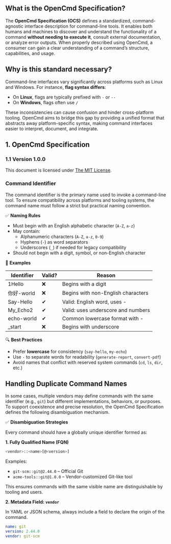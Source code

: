 ## What is the OpenCmd Specification?

The **OpenCmd Specification (OCS)** defines a standardized, command-agnostic interface description for command-line tools. It enables both humans and machines to discover and understand the functionality of a command **without needing to execute it**, consult external documentation, or analyze error outputs. When properly described using OpenCmd, a consumer can gain a clear understanding of a command’s structure, capabilities, and usage.

## Why is this standard necessary?

Command-line interfaces vary significantly across platforms such as Linux and Windows. For instance, **flag syntax differs**:

* On **Linux**, flags are typically prefixed with `-` or `--`
* On **Windows**, flags often use `/`

These inconsistencies can cause confusion and hinder cross-platform tooling. OpenCmd aims to bridge this gap by providing a unified format that abstracts away platform-specific syntax, making command interfaces easier to interpret, document, and integrate.

## 1. OpenCmd Specification

### 1.1 Version 1.0.0

This document is licensed under [The MIT License](LICENSE).

### Command Identifier

The command identifier is the primary name used to invoke a command-line tool. To ensure compatibility across platforms and tooling systems, the command name must follow a strict but practical naming convention.

✅ **Naming Rules**

* Must begin with an English alphabetic character (`A-Z`, `a-z`)
* May contain:
    * Alphanumeric characters (`A-Z`, `a-z`, `0-9`)
    * Hyphens (`-`) as word separators
    * Underscores (`_`) if needed for legacy compatibility
* Should not begin with a digit, symbol, or non-English character

📌 **Examples**

| Identifier | Valid? |	Reason |
| -----| ----- | ----- |
| 1Hello | ❌ | Begins with a digit |
| 你好-world | ❌ | Begins with non-English characters |
| Say-Hello | ✔ | Valid: English word, uses - |
| My_Echo2 | ✔ | Valid: uses underscore and numbers |
| echo-world |	✔ |	Common lowercase format with - |
| _start | ❌ | Begins with underscore |

🔍 **Best Practices**
* Prefer **lowercase** for consistency (`say-hello`, `my-echo`)
* Use `-` to separate words for readability (`generate-report`, `convert-pdf`)
* Avoid names that conflict with reserved system commands (`cd`, `ls`, `dir`, etc.)

## Handling Duplicate Command Names

In some cases, multiple vendors may define commands with the same identifier (e.g., `git`) but different implementations, behaviors, or purposes. To support coexistence and precise resolution, the OpenCmd Specification defines the following disambiguation mechanism.

✅ **Disambiguation Strategies**

Every command should have a globally unique identifier formed as:

**1. Fully Qualified Name (FQN)**
```sh
<vendor>::<name>[@<version>]
```

Examples:

* `git-scm::git@2.44.0` – Official Git
* `acme-tools::git@1.0.0` – Vendor-customized Git-like tool

This ensures commands with the same visible name are distinguishable by tooling and users.

**2. Metadata Field: `vendor`**

In YAML or JSON schema, always include a field to declare the origin of the command.

```yaml
name: git
version: 2.44.0
vendor: git-scm
```